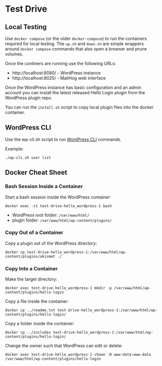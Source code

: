 # Test Drive

## Local Testing

Use `docker compose` (or the older `docker-compose`) to run the containers required for local testing. The `up.sh` and
`down.sh` are simple wrappers around `docker compose` commands that also open a browser and prune volumes.

Once the continers are running use the following URLs:
* http://localhost:8080/ - WordPress instance
* http://localhost:8025/ - MailHog web interface

Once the WordPress instance has basic configuration and an admin account you can install the latest released Hellō Login
plugin from the WordPress plugin repo.

You can run the `install.sh` script to copy local plugin files into the docker container.

## WordPress CLI

Use the wp-cli.sh script to run [WordPress CLI](https://wp-cli.org/) commands.

Example:
```shell
./wp-cli.sh user list
```

## Docker Cheat Sheet

### Bash Session Inside a Container

Start a bash session inside the WordPress container:
```shell
docker exec -it test-drive-hello_wordpress-1 bash
```

* WordPress root folder: `/var/www/html/`
* plugin folder: `/var/www/html/wp-content/plugins/`

### Copy Out of a Container

Copy a plugin out of the WordPress directory:
```shell
docker cp test-drive-hello_wordpress-1:/var/www/html/wp-content/plugins/akismet ./
```

### Copy Into a Container

Make the target directory:
```shell
docker exec test-drive-hello_wordpress-1 mkdir -p /var/www/html/wp-content/plugins/hello-login
```

Copy a file inside the container:
```shell
docker cp ../readme.txt test-drive-hello_wordpress-1:/var/www/html/wp-content/plugins/hello-login/
```

Copy a folder inside the container:
```shell
docker cp ../includes test-drive-hello_wordpress-1:/var/www/html/wp-content/plugins/hello-login/
```

Change the owner such that WordPress can edit or delete:
```shell
docker exec test-drive-hello_wordpress-1 chown -R www-data:www-data /var/www/html/wp-content/plugins/hello-login
```
